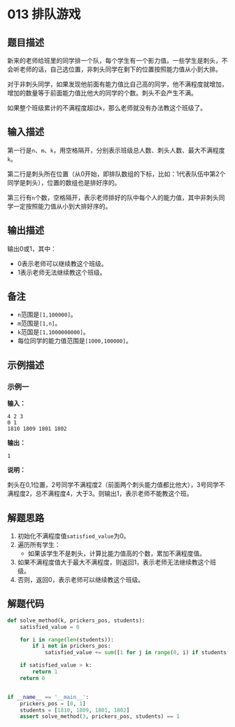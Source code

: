 # 013 排队游戏

## 题目描述

新来的老师给班里的同学排一个队，每个学生有一个影力值。一些学生是刺头，不会听老师的话，自己选位置，非刺头同学在剩下的位置按照能力值从小到大排。

对于非刺头同学，如果发现他前面有能力值比自己高的同学，他不满程度就增加，增加的数量等于前面能力值比他大的同学的个数。刺头不会产生不满。

如果整个班级累计的不满程度超过`k`，那么老师就没有办法教这个班级了。

## 输入描述

第一行是`n`、`m`、`k`，用空格隔开，分别表示班级总人数、刺头人数、最大不满程度`k`。

第二行是刺头所在位置（从0开始，即排队数组的下标，比如：1代表队伍中第2个同学是刺头），位置的数组也是排好序的。

第三行有`n`个数，空格隔开，表示老师排好的队中每个人的能力值，其中非刺头同学一定按照能力值从小到大排好序的。

## 输出描述

输出0或1，其中：
- 0表示老师可以继续教这个班级。
- 1表示老师无法继续教这个班级。

## 备注
- `n`范围是`[1,100000]`。
- `m`范围是`[1,n]`。
- `k`范国是`[1,1000000000]`。
- 每位同学的能力值范围是`[1000,100000]`。

## 示例描述

### 示例一

**输入：**
```text
4 2 3
0 1
1810 1809 1801 1802
```

**输出：**
```text
1
```

**说明：**  

刺头在0,1位置，2号同学不满程度2（前面两个刺头能力值都比他大），3号同学不满程度2，总不满程度4，大于3。则输出1，表示老师不能教这个班。

## 解题思路

1. 初始化不满程度值`satisfied_value`为0。
2. 遍历所有学生：
   - 如果该学生不是刺头，计算比能力值高的个数，累加不满程度值。
3. 如果不满程度值大于最大不满程度，则返回1，表示老师无法继续教这个班级。
4. 否则，返回0，表示老师可以继续教这个班级。

## 解题代码

```python
def solve_method(k, prickers_pos, students):
    satisfied_value = 0

    for i in range(len(students)):
        if i not in prickers_pos:
            satisfied_value += sum([1 for j in range(0, i) if students[j] > students[i]])

    if satisfied_value > k:
        return 1
    return 0


if __name__ == '__main__':
    prickers_pos = [0, 1]
    students = [1810, 1809, 1801, 1802]
    assert solve_method(3, prickers_pos, students) == 1
```